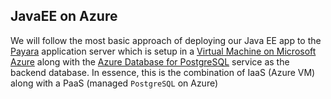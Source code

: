 ## JavaEE on Azure

We will follow the most basic approach of deploying our Java EE app to the [Payara](https://payara.fish) application server which is setup in a [Virtual Machine on Microsoft Azure](https://azure.microsoft.com/services/virtual-machines/?WT.mc_id=data-0000-abhishgu) along with the [Azure Database for PostgreSQL](https://azure.microsoft.com/services/postgresql/?WT.mc_id=data-0000-abhishgu) service as the backend database. In essence, this is the combination of IaaS (Azure VM) along with a PaaS (managed `PostgreSQL` on Azure) 
